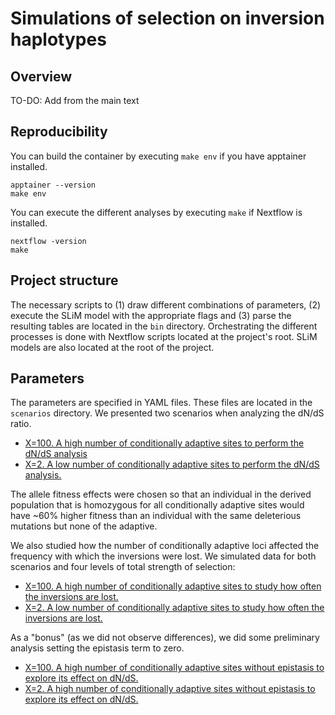 # Simulations of selection on inversion haplotypes

## Overview

TO-DO: Add from the main text 

## Reproducibility

You can build the container by executing `make env` if you have apptainer installed. 

```
apptainer --version
make env
```

You can execute the different analyses by executing `make` if Nextflow is installed. 

```
nextflow -version
make
```

## Project structure

The necessary scripts to (1) draw different combinations of parameters, (2) execute the SLiM model with the appropriate flags and (3) parse the resulting tables are located in the `bin` directory. Orchestrating the different processes is done with Nextflow scripts located at the project's root. SLiM models are also located at the root of the project. 

## Parameters

The parameters are specified in YAML files. These files are located in the `scenarios` directory. We presented two scenarios when analyzing the dN/dS ratio. 

- [X=100. A high number of conditionally adaptive sites to perform the dN/dS analysis](scenarios/high_x.yaml) 
- [X=2. A low number of conditionally adaptive sites to perform the dN/dS analysis. ](scenarios/low_x.yaml)

The allele fitness effects were chosen so that an individual in the derived population that is homozygous for all conditionally adaptive sites would have ~60% higher fitness than an individual with the same deleterious mutations but none of the adaptive. 

We also studied how the number of conditionally adaptive loci affected the frequency with which the inversions were lost. We simulated data for both scenarios and four levels of total strength of selection: 

- [X=100. A high number of conditionally adaptive sites to study how often the inversions are lost.](scenarios/high_x_strength.yaml) 
- [X=2. A low number of conditionally adaptive sites to study how often the inversions are lost.](scenarios/low_x_strength.yaml)

As a "bonus" (as we did not observe differences), we did some preliminary analysis setting the epistasis term to zero. 

- [X=100. A high number of conditionally adaptive sites without epistasis to explore its effect on dN/dS.](scenarios/high_x_no_epistasis.yaml)
- [X=2. A high number of conditionally adaptive sites without epistasis to explore its effect on dN/dS.](scenarios/low_x_strength.yaml)

